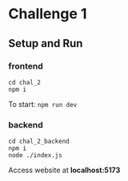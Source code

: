 # Challenge 1

## Setup and Run
### frontend
```
cd chal_2
npm i
```
To start: ```npm run dev```
### backend
```
cd chal_2_backend
npm i
node ./index.js
```
Access website at **localhost:5173**
